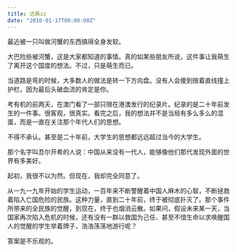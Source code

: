```yaml
---
title: 远离zz
date: "2010-01-17T00:00:00Z"
---
```


最近被一只叫做河蟹的东西搞得全身发软。

大巴险些被河蟹，这是大家都知道的事情。真的如某些朋友所说，这件事让我萌生了离开这个国度的想法。不过，只是萌生而已。

当道路是弯的时候，大多数人的做法是转一下方向盘。没有人会傻到按着直线撞上护栏，因为最后头破血流的肯定是你。

考有机的前两天，在澳门看了一部只限在港澳发行的纪录片。纪录的是二十年前发生的一件事。很客观，很真实。看完之后，我的想法并不是当局有多么多么的混蛋，而是一直在关注那个年代人们的思想。

不得不承认。甚至是二十年前，大学生的思想都远远超过当今的大学生。

那个名字叫吾尔开希的人说：中国从来没有一代人，能够像他们那代发现外面的世界有多美好。

起初，我很不以为然。但现在，我却完全同意了。

从一九一九年开始的学生运动，一百年来不断警醒着中国人麻木的心智，不断拯救着陷入亡国危险的民族。这种力量，直到二十年前，终于被彻底扑灭了。那个事件所带来的全民族的觉醒，到现在，终于也烟消云散。如果问，假设未来某一天，当国家再次陷入危机的时候，还有没有一群以救国为己任、甚至不惜生命以求唤醒国人的觉醒的学生举着牌子，浩浩荡荡地游行呢？

答案是不乐观的。